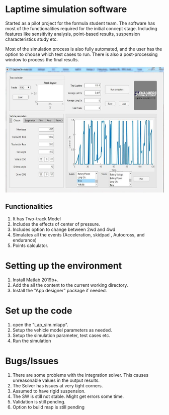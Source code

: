# Laptime simulation software
Started as a pilot project for the formula student team. The software has most of the functionalities required for the initial concept stage. Including features like sensitivity analysis, point-based results, suspension characteristics study etc. 

Most of the simulation process is also fully automated, and the user has the option to choose which test cases to run. There is also a post-processing window to process the final results.

<img src ="images/Capture.JPG" widht = "500" height="400" >

## Functionalities
1. It has Two-track Model
1. Includes the effects of center of pressure.
1. Includes option to change between 2wd and 4wd
1. Simulates all the events (Acceleration, skidpad , Autocross, and endurance)
1. Points calculator.

# Setting up the environment
1. Install Matlab 2019b+.
1. Add the all the content to the current working directory.
1. Install the "App designer" package if needed.

# Set up the code
1. open the "Lap_sim.mlapp".
1. Setup the vehicle model parameters as needed.
1. Setup the simulation parameter, test cases etc.
1. Run the simulation

# Bugs/Issues
1. There are some problems with the integration solver. This causes unreasonable values in the output results.
1. The Solver has issues at very tight corners.
1. Assumed to have rigid suspension.
1. The SW is still not stable. Might get errors some time.
1. Validation is still pending.
1. Option to build map is still pending
